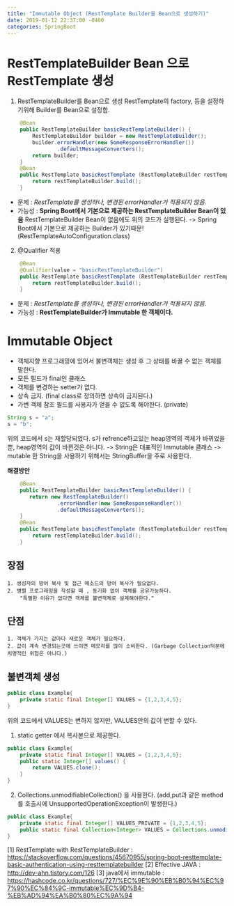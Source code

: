 ```yaml
---
title: "Immutable Object (RestTemplate Builder을 Bean으로 생성하기)"
date: 2019-01-12 22:37:00 -0400
categories: SpringBoot
---
```

# RestTemplateBuilder Bean 으로 RestTemplate 생성

1. RestTemplateBuilder를 Bean으로 생성
    RestTemplate의 factory, 등을 설정하기위해 Builder를 Bean으로 설정함.
```java
    @Bean
    public RestTemplateBuilder basicRestTemplateBuilder() {
        RestTemplateBuilder builder = new RestTemplateBuilder();
        builder.errorHandler(new SomeResponseErrorHandler())
                .defaultMessageConverters();
        return builder;
    }
    @Bean
    public RestTemplate basicRestTemplate (RestTemplateBuilder restTemplateBuilder) {
        return restTemplateBuilder.build();
    }
```

+ 문제 : *RestTemplate를 생성하나, 변경된 errorHandler가 적용되지 않음.*
+ 가능성 : **Spring Boot에서 기본으로 제공하는 RestTemplateBuilder Bean이 있음**
RestTemplateBuilder Bean이 없음에도 위의 코드가 실행된다. 
    -> Spring Boot에서 기본으로 제공하는 Builder가 있기때문! (RestTemplateAutoConfiguration.class)
  
2. @Qualifier 적용
```java
    @Bean
    @Qualifier(value = "basicRestTemplateBuilder")
    public RestTemplate basicRestTemplate (RestTemplateBuilder restTemplateBuilder) {
        return restTemplateBuilder.build();
    }
```
+ 문제 : *RestTemplate를 생성하나, 변경된 errorHandler가 적용되지 않음.*
+ 가능성 : **RestTemplateBuilder가 Immutable 한 객체이다.**

# Immutable Object
- 객체지향 프로그래밍에 있어서 불변객체는 생성 후 그 상태를 바꿀 수 없는 객체를 말한다.
- 모든 필드가 final인 클래스
- 객체를 변경하는 setter가 없다.
- 상속 금지. (final class로 정의하면 상속이 금지된다.)
- 가변 객체 참조 필드를 사용자가 얻을 수 없도록 해야한다. (private)
```java 
String s = "a";
s = "b";
```
위의 코드에서 s는 재할당되었다. s가 refrence하고있는 heap영역의 객체가 바뀌었을 뿐, heap영역의 값이 바뀐것은 아니다. -> String은 대표적인 Immutable 클래스 ->  mutable 한 String을 사용하기 위해서는 StringBuffer을 주로 사용한다.


  
**해결방안**
```java 
    @Bean
    public RestTemplateBuilder basicRestTemplateBuilder() {
       return new RestTemplateBuilder()
                .errorHandler(new SomeResponseHandler())
                .defaultMessageConverters();
    }
    @Bean
    public RestTemplate basicRestTemplate (RestTemplateBuilder restTemplateBuilder) {
        return restTemplateBuilder.build();
    }
```
## 장점
    1. 생성자의 방어 복사 및 접근 메소드의 방어 복사가 필요없다.
    2. 병렬 프로그래밍을 작성할 때 , 동기화 없이 객체를 공유가능하다.
        "특별한 이유가 없다면 객체를 불변객체로 설계해야한다."
## 단점
    1. 객체가 가지는 값마다 새로운 객체가 필요하다.
    2. 값이 계속 변경되는곳에 쓰이면 메모리를 많이 소비한다. (Garbage Collection덕분에 치명적인 위험은 아니다.)

## 불변객체 생성
```java 
public class Example{
    private static final Integer[] VALUES = {1,2,3,4,5};
}
```
위의 코드에서 VALUES는 변하지 않지만, VALUES안의 값이 변할 수 있다.

1. static getter 에서 복사본으로 제공한다. 
```java 
public class Example{
    private static final Integer[] VALUES = {1,2,3,4,5};
    public static Integer[] values() {
        return VALUES.clone();
    }
}
```
2. Collections.unmodifiableCollection() 을 사용한다.
   (add,put과 같은 method를 호출시에 UnsupportedOperationException이 발생한다.)
```java 
public class Example{
    private static final Integer[] VALUES_PRIVATE = {1,2,3,4,5};
    public static final Collection<Integer> VALUES = Collections.unmodifiableCollection(Arrays.asList(VALUES_PRIVATE));
}
```

[1] RestTemplate with RestTemplateBuilder : https://stackoverflow.com/questions/45670955/spring-boot-resttemplate-basic-authentication-using-resttemplatebuilder
[2] Effective JAVA : http://dev-ahn.tistory.com/126
[3] java에서 immutable : https://hashcode.co.kr/questions/727/%EC%9E%90%EB%B0%94%EC%97%90%EC%84%9C-immutable%EC%9D%B4-%EB%AD%94%EA%B0%80%EC%9A%94
